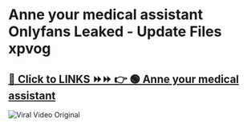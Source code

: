 
 # Anne your medical assistant Onlyfans Leaked - Update Files xpvog

## <h2><a href="https://clipsfans.com/Anne_your_medical_assistant&ref=git">🔗 Click to LINKS ⏩⏩ 👉 🟢 Anne your medical assistant </a></h2>

<a href="https://clipsfans.com/Anne_your_medical_assistant&ref=git" rel="nofollow" data-target="animated-image.originalLink"><img src="https://i.ibb.co.com/xMMVF88/686577567.gif" alt="Viral Video Original" style="max-width: 100%; display: inline-block;" data-target="animated-image.originalImage"></a>

